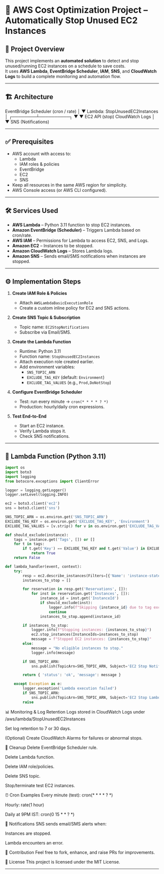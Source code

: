 # 🚀 AWS Cost Optimization Project – Automatically Stop Unused EC2 Instances

## 📌 Project Overview
This project implements an **automated solution** to detect and stop unused/running EC2 instances on a schedule to save costs.  
It uses **AWS Lambda**, **EventBridge Scheduler**, **IAM**, **SNS**, and **CloudWatch Logs** to build a complete monitoring and automation flow.

---

## 🏗️ Architecture
EventBridge Scheduler (cron / rate)
│
▼
Lambda: StopUnusedEC2Instances
│
┌────────┴──────────┐
▼ ▼
EC2 API (stop) CloudWatch Logs
│
▼
SNS (Notifications)


---

## ✅ Prerequisites
- AWS account with access to:
  - Lambda
  - IAM roles & policies
  - EventBridge
  - EC2
  - SNS
- Keep all resources in the same AWS region for simplicity.
- AWS Console access (or AWS CLI configured).

---

## 🛠️ Services Used
- **AWS Lambda** – Python 3.11 function to stop EC2 instances.  
- **Amazon EventBridge (Scheduler)** – Triggers Lambda based on cron/rate.  
- **AWS IAM** – Permissions for Lambda to access EC2, SNS, and Logs.  
- **Amazon EC2** – Instances to be stopped.  
- **Amazon CloudWatch Logs** – Stores Lambda logs.  
- **Amazon SNS** – Sends email/SMS notifications when instances are stopped.  

---

## ⚙️ Implementation Steps
1. **Create IAM Role & Policies**
   - Attach `AWSLambdaBasicExecutionRole`
   - Create a custom inline policy for EC2 and SNS actions.

2. **Create SNS Topic & Subscription**
   - Topic name: `EC2StopNotifications`
   - Subscribe via Email/SMS.

3. **Create the Lambda Function**
   - Runtime: Python 3.11
   - Function name: `StopUnusedEC2Instances`
   - Attach execution role created earlier.
   - Add environment variables:
     - `SNS_TOPIC_ARN`
     - `EXCLUDE_TAG_KEY` (default: `Environment`)
     - `EXCLUDE_TAG_VALUES` (e.g., `Prod,DoNotStop`)

4. **Configure EventBridge Scheduler**
   - Test: run every minute → `cron(* * * * ? *)`
   - Production: hourly/daily cron expressions.

5. **Test End-to-End**
   - Start an EC2 instance.
   - Verify Lambda stops it.
   - Check SNS notifications.

---

## 🧩 Lambda Function (Python 3.11)

```python
import os
import boto3
import logging
from botocore.exceptions import ClientError

logger = logging.getLogger()
logger.setLevel(logging.INFO)

ec2 = boto3.client('ec2')
sns = boto3.client('sns')

SNS_TOPIC_ARN = os.environ.get('SNS_TOPIC_ARN')
EXCLUDE_TAG_KEY = os.environ.get('EXCLUDE_TAG_KEY', 'Environment')
EXCLUDE_TAG_VALUES = [v.strip() for v in os.environ.get('EXCLUDE_TAG_VALUES', '').split(',') if v.strip()]

def should_exclude(instance):
    tags = instance.get('Tags', []) or []
    for t in tags:
        if t.get('Key') == EXCLUDE_TAG_KEY and t.get('Value') in EXCLUDE_TAG_VALUES:
            return True
    return False

def lambda_handler(event, context):
    try:
        resp = ec2.describe_instances(Filters=[{'Name': 'instance-state-name', 'Values': ['running']}])
        instances_to_stop = []

        for reservation in resp.get('Reservations', []):
            for inst in reservation.get('Instances', []):
                instance_id = inst.get('InstanceId')
                if should_exclude(inst):
                    logger.info(f"Skipping {instance_id} due to tag exclusion")
                    continue
                instances_to_stop.append(instance_id)

        if instances_to_stop:
            logger.info(f"Stopping instances: {instances_to_stop}")
            ec2.stop_instances(InstanceIds=instances_to_stop)
            message = f"Stopped EC2 instances: {instances_to_stop}"
        else:
            message = "No eligible instances to stop."
            logger.info(message)

        if SNS_TOPIC_ARN:
            sns.publish(TopicArn=SNS_TOPIC_ARN, Subject='EC2 Stop Notification', Message=message)

        return { 'status': 'ok', 'message': message }

    except Exception as e:
        logger.exception('Lambda execution failed')
        if SNS_TOPIC_ARN:
            sns.publish(TopicArn=SNS_TOPIC_ARN, Subject='EC2 Stop Lambda Error', Message=str(e))
        raise
```

📊 Monitoring & Log Retention
Logs stored in CloudWatch Logs under /aws/lambda/StopUnusedEC2Instances

Set log retention to 7 or 30 days.

(Optional) Create CloudWatch Alarms for failures or abnormal stops.

🧹 Cleanup
Delete EventBridge Scheduler rule.

Delete Lambda function.

Delete IAM role/policies.

Delete SNS topic.

Stop/terminate test EC2 instances.

⏰ Cron Examples
Every minute (test): cron(* * * * ? *)

Hourly: rate(1 hour)

Daily at 9PM IST: cron(0 15 * * ? *)

📧 Notifications
SNS sends email/SMS alerts when:

Instances are stopped.

Lambda encounters an error.

🙌 Contribution
Feel free to fork, enhance, and raise PRs for improvements.

📜 License
This project is licensed under the MIT License.

---







